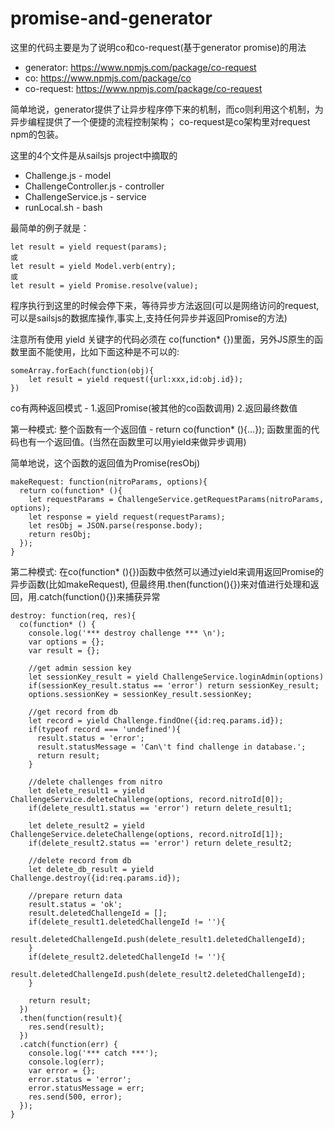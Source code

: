 # promise-and-generator

这里的代码主要是为了说明co和co-request(基于generator promise)的用法

* generator: https://www.npmjs.com/package/co-request
* co: https://www.npmjs.com/package/co
* co-request: https://www.npmjs.com/package/co-request

简单地说，generator提供了让异步程序停下来的机制，而co则利用这个机制，为异步编程提供了一个便捷的流程控制架构；
co-request是co架构里对request npm的包装。

这里的4个文件是从sailsjs project中摘取的

* Challenge.js - model
* ChallengeController.js - controller
* ChallengeService.js - service
* runLocal.sh - bash

最简单的例子就是：

```
let result = yield request(params);
或
let result = yield Model.verb(entry);
或
let result = yield Promise.resolve(value);
```

程序执行到这里的时候会停下来，等待异步方法返回(可以是网络访问的request,可以是sailsjs的数据库操作,事实上,支持任何异步并返回Promise的方法)

注意所有使用 yield 关键字的代码必须在 co(function* {})里面，另外JS原生的函数里面不能使用，比如下面这种是不可以的:

```
someArray.forEach(function(obj){
    let result = yield request({url:xxx,id:obj.id});
})
```

co有两种返回模式 - 1.返回Promise(被其他的co函数调用) 2.返回最终数值

第一种模式: 整个函数有一个返回值 - return co(function* (){...}); 函数里面的代码也有一个返回值。(当然在函数里可以用yield来做异步调用)

简单地说，这个函数的返回值为Promise(resObj)

```
makeRequest: function(nitroParams, options){
  return co(function* (){
    let requestParams = ChallengeService.getRequestParams(nitroParams, options);
    let response = yield request(requestParams);
    let resObj = JSON.parse(response.body);
    return resObj;
  });
}
```

第二种模式: 在co(function* (){})函数中依然可以通过yield来调用返回Promise的异步函数(比如makeRequest),
但最终用.then(function(){})来对值进行处理和返回，用.catch(function(){})来捕获异常

```
destroy: function(req, res){
  co(function* () {
    console.log('*** destroy challenge *** \n');
    var options = {};
    var result = {};

    //get admin session key
    let sessionKey_result = yield ChallengeService.loginAdmin(options)
    if(sessionKey_result.status == 'error') return sessionKey_result;
    options.sessionKey = sessionKey_result.sessionKey;

    //get record from db
    let record = yield Challenge.findOne({id:req.params.id});
    if(typeof record === 'undefined'){
      result.status = 'error';
      result.statusMessage = 'Can\'t find challenge in database.';
      return result;
    }

    //delete challenges from nitro
    let delete_result1 = yield ChallengeService.deleteChallenge(options, record.nitroId[0]);
    if(delete_result1.status == 'error') return delete_result1;

    let delete_result2 = yield ChallengeService.deleteChallenge(options, record.nitroId[1]);
    if(delete_result2.status == 'error') return delete_result2;

    //delete record from db
    let delete_db_result = yield Challenge.destroy({id:req.params.id});

    //prepare return data
    result.status = 'ok';
    result.deletedChallengeId = [];
    if(delete_result1.deletedChallengeId != ''){
      result.deletedChallengeId.push(delete_result1.deletedChallengeId);
    }
    if(delete_result2.deletedChallengeId != ''){
      result.deletedChallengeId.push(delete_result2.deletedChallengeId);
    }

    return result;
  })
  .then(function(result){
    res.send(result);
  })
  .catch(function(err) {
    console.log('*** catch ***');
    console.log(err);
    var error = {};
    error.status = 'error';
    error.statusMessage = err;
    res.send(500, error);
  });
}
```
